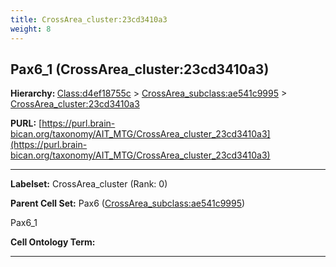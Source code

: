 ```yaml
---
title: CrossArea_cluster:23cd3410a3
weight: 8
---
```

## Pax6_1 (CrossArea_cluster:23cd3410a3)
<b>Hierarchy: </b>
[Class:d4ef18755c](../Class_d4ef18755c) >
[CrossArea_subclass:ae541c9995](../CrossArea_subclass_ae541c9995) >
[CrossArea_cluster:23cd3410a3](../CrossArea_cluster_23cd3410a3)

**PURL:** [https://purl.brain-bican.org/taxonomy/AIT_MTG/CrossArea_cluster_23cd3410a3](https://purl.brain-bican.org/taxonomy/AIT_MTG/CrossArea_cluster_23cd3410a3)

---


**Labelset:** CrossArea_cluster (Rank: 0)

**Parent Cell Set:** Pax6 ([CrossArea_subclass:ae541c9995](../CrossArea_subclass_ae541c9995))

Pax6_1


**Cell Ontology Term:** 

[MARKER GENES.]: #


---

[TRANSFERRED ANNOTATIONS.]: #


[AUTHOR ANNOTATION FIELDS.]: #

